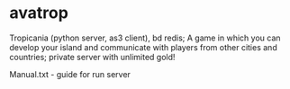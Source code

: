# avatrop
Tropicania (python server, as3 client), bd redis; A game in which you can develop your island and communicate with players from other cities and countries; private server with unlimited gold!

Manual.txt - guide for run server
